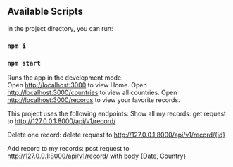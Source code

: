 ## Available Scripts
In the project directory, you can run:

### `npm i`
### `npm start`

Runs the app in the development mode.\
Open [http://localhost:3000](http://localhost:3000) to view Home.
Open [http://localhost:3000/countries](http://localhost:3000/countries) to view all countries.
Open [http://localhost:3000/records](http://localhost:3000/records) to view your favorite records.

This project uses the following endpoints:
Show all my records: get request to http://127.0.0.1:8000/api/v1/record/ 

Delete one record: delete request to http://127.0.0.1:8000/api/v1/record/{id}

Add record to my records: post request to http://127.0.0.1:8000/api/v1/record/ with body {Date, Country}
